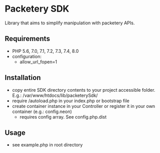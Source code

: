 # Packetery SDK

Library that aims to simplify manipulation with packetery APIs.

## Requirements

- PHP 5.6, 7.0, 7.1, 7.2, 7.3, 7.4, 8.0
- configuration:
  - allow_url_fopen=1

## Installation

- copy entire SDK directory contents to your project accessible folder. E.g.: /var/www/htdocs/lib/packeterySdk/
- require /autoload.php in your index.php or bootstrap file
- create container instance in your Controller or register it in your own container (e.g.: config.neon)
  - requires config array. See config.php.dist
  
## Usage

- see example.php in root directory
